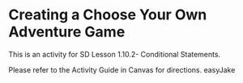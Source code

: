 # Creating a Choose Your Own Adventure Game

This is an activity for SD Lesson 1.10.2- Conditional Statements.

Please refer to the Activity Guide in Canvas for directions.
easyJake
